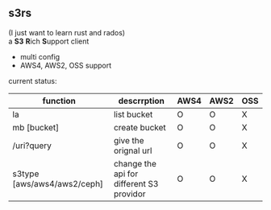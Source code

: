 s3rs 
---
(I just want to learn rust and rados)  
a **S3** **R**ich **S**upport client
- multi config
- AWS4, AWS2, OSS support

current status:  

| function                    | descrrption                              | AWS4 | AWS2 | OSS |
|-----------------------------|------------------------------------------|------|------|-----|
| la                          | list bucket                              | O    | O    | X   |
| mb [bucket]                 | create bucket                            | O    | O    | X   |
| /uri?query                  | give the orignal url                     | O    | O    | X   |
| s3type [aws/aws4/aws2/ceph] | change the api for different S3 providor | O    | O    | X   |
